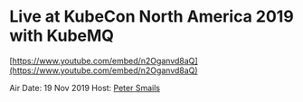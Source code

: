 # Live at KubeCon North America 2019 with KubeMQ

[https://www.youtube.com/embed/n2Oganvd8aQ](https://www.youtube.com/embed/n2Oganvd8aQ)

Air Date: 19 Nov 2019
Host: [Peter Smails](twitter.com/petersmails)